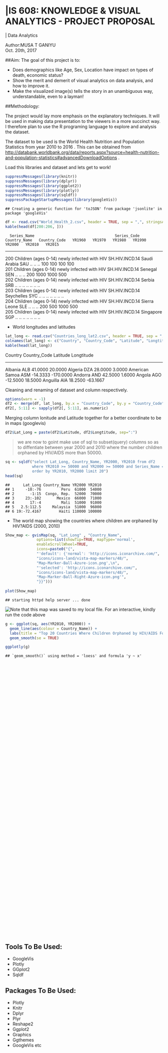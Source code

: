 # |IS 608: KNOWLEDGE & VISUAL ANALYTICS - PROJECT PROPOSAL
|  Data Analytics  

 Author:MUSA T GANIYU  
Oct. 20th, 2017  



##Aim: 
The goal of this project is to:

*	Does demographics like Age, Sex, Location have impact on types of death, economic status?
*	Show the merit and demerit of visual analytics on data analysis, and how to improve it.
*	Make the visualized image(s) tells the story in an unambiguous way, understandable, even to a layman!



##Methodology:

The project would lay more emphasis on the explanatory techniques. It will be used in making data presentation to the viewers in a more succinct way. I therefore plan to use the R programing language to explore and analysis the dataset.
  
The dataset to be used is the World Health Nutrition and Population Statistics from year 2010 to 2016 . This can be obtained from http://databank.worldbank.org/data/reports.aspx?source=health-nutrition-and-population-statistics#advancedDownloadOptions . 



Load this libraries and dataset and lets get to work!


```r
suppressMessages(library(knitr))
suppressMessages(library(dplyr))
suppressMessages(library(ggplot2))
suppressMessages(library(plotly))
suppressMessages(library(sqldf))
suppressPackageStartupMessages(library(googleVis))
```

```
## Creating a generic function for 'toJSON' from package 'jsonlite' in package 'googleVis'
```

```r
df <- read.csv("World_Health_2.csv", header = TRUE, sep = ",", stringsAsFactors = FALSE)
kable(head(df[200:206, ]))
```

      Series_Name                                    Series_Code      Country_Name   Country_Code   YR1960   YR1970   YR1980   YR1990   YR2000   YR2010   YR2015 
----  ---------------------------------------------  ---------------  -------------  -------------  -------  -------  -------  -------  -------  -------  -------
200   Children (ages 0-14) newly infected with HIV   SH.HIV.INCD.14   Saudi Arabia   SAU            ..       ..       ..       100      100      100      100    
201   Children (ages 0-14) newly infected with HIV   SH.HIV.INCD.14   Senegal        SEN            ..       ..       ..       200      1000     1000     500    
202   Children (ages 0-14) newly infected with HIV   SH.HIV.INCD.14   Serbia         SRB            ..       ..       ..       ..       ..       ..       ..     
203   Children (ages 0-14) newly infected with HIV   SH.HIV.INCD.14   Seychelles     SYC            ..       ..       ..       ..       ..       ..       ..     
204   Children (ages 0-14) newly infected with HIV   SH.HIV.INCD.14   Sierra Leone   SLE            ..       ..       ..       200      500      1000     500    
205   Children (ages 0-14) newly infected with HIV   SH.HIV.INCD.14   Singapore      SGP            ..       ..       ..       ..       ..       ..       ..     

* World longitudes and latitudes


```r
lat_long <- read.csv("Countries_long_lat2.csv", header = TRUE, sep = ",")
colnames(lat_long) <- c("Country", "Country_Code", "Latitude", "Longtitude")
kable(head(lat_long))
```



Country          Country_Code    Latitude   Longtitude
---------------  -------------  ---------  -----------
Albania          ALB              41.0000      20.0000
Algeria          DZA              28.0000       3.0000
American Samoa   ASM             -14.3333    -170.0000
Andorra          AND              42.5000       1.6000
Angola           AGO             -12.5000      18.5000
Anguilla         AIA              18.2500     -63.1667

Cleaning and renaming of dataset and column respectively.


```r
options(warn = -1)
df2 <- merge(df, lat_long, by.x = "Country_Code", by.y = "Country_Code", all = FALSE)
df2[, 5:11] <- sapply(df2[, 5:11], as.numeric)
```

Merging column lonitude and Latitude together for a better coordinate to be in maps (googlevis)


```r
df2$Lat_Long = paste(df2$Latitude, df2$Longtitude, sep=":")
```


> we are now to goint make use of sql to subset(query) columns so as to diffentiate between year 2000 and 2010 where the number children orphaned by HIV/AIDS more than 50000.


```r
sq <- sqldf("select Lat_Long, Country_Name, YR2000, YR2010 from df2 
            where YR2010 >= 50000 and YR2000 >= 50000 and Series_Name ='Children orphaned by HIV/AIDS'
            order by YR2010, YR2000 limit 20")
head(sq)
```

```
##      Lat_Long Country_Name YR2000 YR2010
## 1     -10:-76         Peru  61000  54000
## 2       -1:15  Congo, Rep.  52000  70000
## 3     23:-102       Mexico  66000  71000
## 4       17:-4         Mali  51000  91000
## 5   2.5:112.5     Malaysia  51000  96000
## 6 19:-72.4167        Haiti 110000 100000
```






* The world map showing the countries where children are orphaned by HIV?AIDS (2000, 2010)


```r
Show_map <- gvisMap(sq, "Lat_Long" , "Country_Name",
              options=list(showTip=TRUE, mapType='normal',
              enableScrollWheel=TRUE,
              icons=paste0("{",
              "'default': {'normal': 'http://icons.iconarchive.com/",
              "icons/icons-land/vista-map-markers/48/",
              "Map-Marker-Ball-Azure-icon.png',\n",
              "'selected': 'http://icons.iconarchive.com/",
              "icons/icons-land/vista-map-markers/48/",
              "Map-Marker-Ball-Right-Azure-icon.png'",
              "}}")))
                        
plot(Show_map)
```

```
## starting httpd help server ... done
```

![Note that this map was saved to my local file. For an interactive, kindly run the code above](C:\Users\mayowa\Pictures\data608_map.PNG)


```r
g <- ggplot(sq, aes(YR2010, YR2000)) +
  geom_line(aes(colour = Country_Name)) +
  labs(title = "Top 20 Countries Where Children Orphaned by HIV/AIDS For YRS 2000 & 2010 ") +
  geom_smooth(se = TRUE)

ggplotly(g)
```

```
## `geom_smooth()` using method = 'loess' and formula 'y ~ x'
```

<!--html_preserve--><div id="300867a97594" style="width:864px;height:864px;" class="plotly html-widget"></div>
<script type="application/json" data-for="300867a97594">{"x":{"data":[{"x":[110000],"y":[82000],"text":"Country_Name: Botswana<br />YR2010:  110000<br />YR2000:  82000","type":"scatter","mode":"lines","line":{"width":1.88976377952756,"color":"rgba(248,118,109,1)","dash":"solid"},"hoveron":"points","name":"Botswana","legendgroup":"Botswana","showlegend":true,"xaxis":"x","yaxis":"y","hoverinfo":"text","frame":null},{"x":[130000],"y":[170000],"text":"Country_Name: Brazil<br />YR2010:  130000<br />YR2000: 170000","type":"scatter","mode":"lines","line":{"width":1.88976377952756,"color":"rgba(234,131,49,1)","dash":"solid"},"hoveron":"points","name":"Brazil","legendgroup":"Brazil","showlegend":true,"xaxis":"x","yaxis":"y","hoverinfo":"text","frame":null},{"x":[130000],"y":[120000],"text":"Country_Name: Burkina Faso<br />YR2010:  130000<br />YR2000: 120000","type":"scatter","mode":"lines","line":{"width":1.88976377952756,"color":"rgba(216,144,0,1)","dash":"solid"},"hoveron":"points","name":"Burkina Faso","legendgroup":"Burkina Faso","showlegend":true,"xaxis":"x","yaxis":"y","hoverinfo":"text","frame":null},{"x":[290000],"y":[87000],"text":"Country_Name: Cameroon<br />YR2010:  290000<br />YR2000:  87000","type":"scatter","mode":"lines","line":{"width":1.88976377952756,"color":"rgba(192,155,0,1)","dash":"solid"},"hoveron":"points","name":"Cameroon","legendgroup":"Cameroon","showlegend":true,"xaxis":"x","yaxis":"y","hoverinfo":"text","frame":null},{"x":[130000],"y":[68000],"text":"Country_Name: Central African Republic<br />YR2010:  130000<br />YR2000:  68000","type":"scatter","mode":"lines","line":{"width":1.88976377952756,"color":"rgba(163,165,0,1)","dash":"solid"},"hoveron":"points","name":"Central African Republic","legendgroup":"Central African Republic","showlegend":true,"xaxis":"x","yaxis":"y","hoverinfo":"text","frame":null},{"x":[630000],"y":[430000],"text":"Country_Name: Congo, Dem. Rep.<br />YR2010:  630000<br />YR2000: 430000","type":"scatter","mode":"lines","line":{"width":1.88976377952756,"color":"rgba(124,174,0,1)","dash":"solid"},"hoveron":"points","name":"Congo, Dem. Rep.","legendgroup":"Congo, Dem. Rep.","showlegend":true,"xaxis":"x","yaxis":"y","hoverinfo":"text","frame":null},{"x":[70000],"y":[52000],"text":"Country_Name: Congo, Rep.<br />YR2010:   70000<br />YR2000:  52000","type":"scatter","mode":"lines","line":{"width":1.88976377952756,"color":"rgba(57,182,0,1)","dash":"solid"},"hoveron":"points","name":"Congo, Rep.","legendgroup":"Congo, Rep.","showlegend":true,"xaxis":"x","yaxis":"y","hoverinfo":"text","frame":null},{"x":[370000],"y":[250000],"text":"Country_Name: Cote d'Ivoire<br />YR2010:  370000<br />YR2000: 250000","type":"scatter","mode":"lines","line":{"width":1.88976377952756,"color":"rgba(0,187,78,1)","dash":"solid"},"hoveron":"points","name":"Cote d'Ivoire","legendgroup":"Cote d'Ivoire","showlegend":true,"xaxis":"x","yaxis":"y","hoverinfo":"text","frame":null},{"x":[870000],"y":[490000],"text":"Country_Name: Ethiopia<br />YR2010:  870000<br />YR2000: 490000","type":"scatter","mode":"lines","line":{"width":1.88976377952756,"color":"rgba(0,191,125,1)","dash":"solid"},"hoveron":"points","name":"Ethiopia","legendgroup":"Ethiopia","showlegend":true,"xaxis":"x","yaxis":"y","hoverinfo":"text","frame":null},{"x":[360000],"y":[190000],"text":"Country_Name: Ghana<br />YR2010:  360000<br />YR2000: 190000","type":"scatter","mode":"lines","line":{"width":1.88976377952756,"color":"rgba(0,193,163,1)","dash":"solid"},"hoveron":"points","name":"Ghana","legendgroup":"Ghana","showlegend":true,"xaxis":"x","yaxis":"y","hoverinfo":"text","frame":null},{"x":[100000],"y":[110000],"text":"Country_Name: Haiti<br />YR2010:  100000<br />YR2000: 110000","type":"scatter","mode":"lines","line":{"width":1.88976377952756,"color":"rgba(0,191,196,1)","dash":"solid"},"hoveron":"points","name":"Haiti","legendgroup":"Haiti","showlegend":true,"xaxis":"x","yaxis":"y","hoverinfo":"text","frame":null},{"x":[910000],"y":[550000],"text":"Country_Name: Malawi<br />YR2010:  910000<br />YR2000: 550000","type":"scatter","mode":"lines","line":{"width":1.88976377952756,"color":"rgba(0,186,224,1)","dash":"solid"},"hoveron":"points","name":"Malawi","legendgroup":"Malawi","showlegend":true,"xaxis":"x","yaxis":"y","hoverinfo":"text","frame":null},{"x":[96000],"y":[51000],"text":"Country_Name: Malaysia<br />YR2010:   96000<br />YR2000:  51000","type":"scatter","mode":"lines","line":{"width":1.88976377952756,"color":"rgba(0,176,246,1)","dash":"solid"},"hoveron":"points","name":"Malaysia","legendgroup":"Malaysia","showlegend":true,"xaxis":"x","yaxis":"y","hoverinfo":"text","frame":null},{"x":[91000],"y":[51000],"text":"Country_Name: Mali<br />YR2010:   91000<br />YR2000:  51000","type":"scatter","mode":"lines","line":{"width":1.88976377952756,"color":"rgba(53,162,255,1)","dash":"solid"},"hoveron":"points","name":"Mali","legendgroup":"Mali","showlegend":true,"xaxis":"x","yaxis":"y","hoverinfo":"text","frame":null},{"x":[71000],"y":[66000],"text":"Country_Name: Mexico<br />YR2010:   71000<br />YR2000:  66000","type":"scatter","mode":"lines","line":{"width":1.88976377952756,"color":"rgba(149,144,255,1)","dash":"solid"},"hoveron":"points","name":"Mexico","legendgroup":"Mexico","showlegend":true,"xaxis":"x","yaxis":"y","hoverinfo":"text","frame":null},{"x":[1000000],"y":[260000],"text":"Country_Name: Mozambique<br />YR2010: 1000000<br />YR2000: 260000","type":"scatter","mode":"lines","line":{"width":1.88976377952756,"color":"rgba(199,124,255,1)","dash":"solid"},"hoveron":"points","name":"Mozambique","legendgroup":"Mozambique","showlegend":true,"xaxis":"x","yaxis":"y","hoverinfo":"text","frame":null},{"x":[54000],"y":[61000],"text":"Country_Name: Peru<br />YR2010:   54000<br />YR2000:  61000","type":"scatter","mode":"lines","line":{"width":1.88976377952756,"color":"rgba(231,107,243,1)","dash":"solid"},"hoveron":"points","name":"Peru","legendgroup":"Peru","showlegend":true,"xaxis":"x","yaxis":"y","hoverinfo":"text","frame":null},{"x":[130000],"y":[70000],"text":"Country_Name: Rwanda<br />YR2010:  130000<br />YR2000:  70000","type":"scatter","mode":"lines","line":{"width":1.88976377952756,"color":"rgba(250,98,219,1)","dash":"solid"},"hoveron":"points","name":"Rwanda","legendgroup":"Rwanda","showlegend":true,"xaxis":"x","yaxis":"y","hoverinfo":"text","frame":null},{"x":[300000],"y":[170000],"text":"Country_Name: Thailand<br />YR2010:  300000<br />YR2000: 170000","type":"scatter","mode":"lines","line":{"width":1.88976377952756,"color":"rgba(255,98,188,1)","dash":"solid"},"hoveron":"points","name":"Thailand","legendgroup":"Thailand","showlegend":true,"xaxis":"x","yaxis":"y","hoverinfo":"text","frame":null},{"x":[670000],"y":[400000],"text":"Country_Name: Zambia<br />YR2010:  670000<br />YR2000: 400000","type":"scatter","mode":"lines","line":{"width":1.88976377952756,"color":"rgba(255,106,152,1)","dash":"solid"},"hoveron":"points","name":"Zambia","legendgroup":"Zambia","showlegend":true,"xaxis":"x","yaxis":"y","hoverinfo":"text","frame":null},{"x":[54000,65974.6835443038,77949.3670886076,89924.0506329114,101898.734177215,113873.417721519,125848.101265823,137822.784810127,149797.46835443,161772.151898734,173746.835443038,185721.518987342,197696.202531646,209670.886075949,221645.569620253,233620.253164557,245594.936708861,257569.620253165,269544.303797468,281518.987341772,293493.670886076,305468.35443038,317443.037974684,329417.721518987,341392.405063291,353367.088607595,365341.772151899,377316.455696203,389291.139240506,401265.82278481,413240.506329114,425215.189873418,437189.873417722,449164.556962025,461139.240506329,473113.924050633,485088.607594937,497063.291139241,509037.974683544,521012.658227848,532987.341772152,544962.025316456,556936.70886076,568911.392405063,580886.075949367,592860.759493671,604835.443037975,616810.126582279,628784.810126582,640759.493670886,652734.17721519,664708.860759494,676683.544303798,688658.227848101,700632.911392405,712607.594936709,724582.278481013,736556.962025316,748531.64556962,760506.329113924,772481.012658228,784455.696202532,796430.379746835,808405.063291139,820379.746835443,832354.430379747,844329.113924051,856303.797468354,868278.481012658,880253.164556962,892227.848101266,904202.53164557,916177.215189873,928151.898734177,940126.582278481,952101.265822785,964075.949367089,976050.632911392,988025.316455696,1000000],"y":[45840.0892240449,56341.1915644422,66181.6224528322,75352.7935874278,83850.7657716175,91674.7041990587,98833.8462255915,105229.843127999,110571.008178909,114991.213949256,118658.455767356,121740.728961528,124406.028860089,126822.350791358,129157.690083651,131580.042065288,134257.402064585,137357.765409861,141049.127429432,145499.483451618,150876.828804736,157349.158817103,165084.468817038,174250.754132859,185016.010092882,197548.232025426,211764.291229061,225890.135011262,239552.901008377,252758.637082457,265513.391095554,277823.21090972,289694.144387006,301132.239389463,312143.543779143,322734.105418098,332909.972168378,342677.191892036,352041.812451123,361009.88170769,369587.447523789,377780.557761471,385595.260282788,393037.602949792,400113.633624533,406829.400169064,413190.950445435,419204.332315699,424875.593641907,430251.788366923,435376.583405447,440219.267221192,444748.541115999,448933.106391707,452741.664350157,456142.916293188,459105.56352264,461598.307340355,463589.849048171,465048.889947929,465944.13134147,466244.274530632,465918.020817257,464934.071503184,463261.127890254,460867.891280306,457723.062975182,453795.34427672,449053.436486761,443570.171406674,437509.665006288,430875.508911631,423668.469677452,415889.313858502,407538.808009531,398617.71868529,389126.812440529,379066.855829999,368438.61540845,357242.857730632],"text":["YR2010:   54000.00<br />YR2000:  45840.09","YR2010:   65974.68<br />YR2000:  56341.19","YR2010:   77949.37<br />YR2000:  66181.62","YR2010:   89924.05<br />YR2000:  75352.79","YR2010:  101898.73<br />YR2000:  83850.77","YR2010:  113873.42<br />YR2000:  91674.70","YR2010:  125848.10<br />YR2000:  98833.85","YR2010:  137822.78<br />YR2000: 105229.84","YR2010:  149797.47<br />YR2000: 110571.01","YR2010:  161772.15<br />YR2000: 114991.21","YR2010:  173746.84<br />YR2000: 118658.46","YR2010:  185721.52<br />YR2000: 121740.73","YR2010:  197696.20<br />YR2000: 124406.03","YR2010:  209670.89<br />YR2000: 126822.35","YR2010:  221645.57<br />YR2000: 129157.69","YR2010:  233620.25<br />YR2000: 131580.04","YR2010:  245594.94<br />YR2000: 134257.40","YR2010:  257569.62<br />YR2000: 137357.77","YR2010:  269544.30<br />YR2000: 141049.13","YR2010:  281518.99<br />YR2000: 145499.48","YR2010:  293493.67<br />YR2000: 150876.83","YR2010:  305468.35<br />YR2000: 157349.16","YR2010:  317443.04<br />YR2000: 165084.47","YR2010:  329417.72<br />YR2000: 174250.75","YR2010:  341392.41<br />YR2000: 185016.01","YR2010:  353367.09<br />YR2000: 197548.23","YR2010:  365341.77<br />YR2000: 211764.29","YR2010:  377316.46<br />YR2000: 225890.14","YR2010:  389291.14<br />YR2000: 239552.90","YR2010:  401265.82<br />YR2000: 252758.64","YR2010:  413240.51<br />YR2000: 265513.39","YR2010:  425215.19<br />YR2000: 277823.21","YR2010:  437189.87<br />YR2000: 289694.14","YR2010:  449164.56<br />YR2000: 301132.24","YR2010:  461139.24<br />YR2000: 312143.54","YR2010:  473113.92<br />YR2000: 322734.11","YR2010:  485088.61<br />YR2000: 332909.97","YR2010:  497063.29<br />YR2000: 342677.19","YR2010:  509037.97<br />YR2000: 352041.81","YR2010:  521012.66<br />YR2000: 361009.88","YR2010:  532987.34<br />YR2000: 369587.45","YR2010:  544962.03<br />YR2000: 377780.56","YR2010:  556936.71<br />YR2000: 385595.26","YR2010:  568911.39<br />YR2000: 393037.60","YR2010:  580886.08<br />YR2000: 400113.63","YR2010:  592860.76<br />YR2000: 406829.40","YR2010:  604835.44<br />YR2000: 413190.95","YR2010:  616810.13<br />YR2000: 419204.33","YR2010:  628784.81<br />YR2000: 424875.59","YR2010:  640759.49<br />YR2000: 430251.79","YR2010:  652734.18<br />YR2000: 435376.58","YR2010:  664708.86<br />YR2000: 440219.27","YR2010:  676683.54<br />YR2000: 444748.54","YR2010:  688658.23<br />YR2000: 448933.11","YR2010:  700632.91<br />YR2000: 452741.66","YR2010:  712607.59<br />YR2000: 456142.92","YR2010:  724582.28<br />YR2000: 459105.56","YR2010:  736556.96<br />YR2000: 461598.31","YR2010:  748531.65<br />YR2000: 463589.85","YR2010:  760506.33<br />YR2000: 465048.89","YR2010:  772481.01<br />YR2000: 465944.13","YR2010:  784455.70<br />YR2000: 466244.27","YR2010:  796430.38<br />YR2000: 465918.02","YR2010:  808405.06<br />YR2000: 464934.07","YR2010:  820379.75<br />YR2000: 463261.13","YR2010:  832354.43<br />YR2000: 460867.89","YR2010:  844329.11<br />YR2000: 457723.06","YR2010:  856303.80<br />YR2000: 453795.34","YR2010:  868278.48<br />YR2000: 449053.44","YR2010:  880253.16<br />YR2000: 443570.17","YR2010:  892227.85<br />YR2000: 437509.67","YR2010:  904202.53<br />YR2000: 430875.51","YR2010:  916177.22<br />YR2000: 423668.47","YR2010:  928151.90<br />YR2000: 415889.31","YR2010:  940126.58<br />YR2000: 407538.81","YR2010:  952101.27<br />YR2000: 398617.72","YR2010:  964075.95<br />YR2000: 389126.81","YR2010:  976050.63<br />YR2000: 379066.86","YR2010:  988025.32<br />YR2000: 368438.62","YR2010: 1000000.00<br />YR2000: 357242.86"],"type":"scatter","mode":"lines","name":"fitted values","line":{"width":3.77952755905512,"color":"rgba(51,102,255,1)","dash":"solid"},"hoveron":"points","showlegend":false,"xaxis":"x","yaxis":"y","hoverinfo":"text","frame":null},{"x":[54000,65974.6835443038,77949.3670886076,89924.0506329114,101898.734177215,113873.417721519,125848.101265823,137822.784810127,149797.46835443,161772.151898734,173746.835443038,185721.518987342,197696.202531646,209670.886075949,221645.569620253,233620.253164557,245594.936708861,257569.620253165,269544.303797468,281518.987341772,293493.670886076,305468.35443038,317443.037974684,329417.721518987,341392.405063291,353367.088607595,365341.772151899,377316.455696203,389291.139240506,401265.82278481,413240.506329114,425215.189873418,437189.873417722,449164.556962025,461139.240506329,473113.924050633,485088.607594937,497063.291139241,509037.974683544,521012.658227848,532987.341772152,544962.025316456,556936.70886076,568911.392405063,580886.075949367,592860.759493671,604835.443037975,616810.126582279,628784.810126582,640759.493670886,652734.17721519,664708.860759494,676683.544303798,688658.227848101,700632.911392405,712607.594936709,724582.278481013,736556.962025316,748531.64556962,760506.329113924,772481.012658228,784455.696202532,796430.379746835,808405.063291139,820379.746835443,832354.430379747,844329.113924051,856303.797468354,868278.481012658,880253.164556962,892227.848101266,904202.53164557,916177.215189873,928151.898734177,940126.582278481,952101.265822785,964075.949367089,976050.632911392,988025.316455696,1000000,1000000,1000000,988025.316455696,976050.632911392,964075.949367089,952101.265822785,940126.582278481,928151.898734177,916177.215189873,904202.53164557,892227.848101266,880253.164556962,868278.481012658,856303.797468354,844329.113924051,832354.430379747,820379.746835443,808405.063291139,796430.379746835,784455.696202532,772481.012658228,760506.329113924,748531.64556962,736556.962025316,724582.278481013,712607.594936709,700632.911392405,688658.227848101,676683.544303798,664708.860759494,652734.17721519,640759.493670886,628784.810126582,616810.126582279,604835.443037975,592860.759493671,580886.075949367,568911.392405063,556936.70886076,544962.025316456,532987.341772152,521012.658227848,509037.974683544,497063.291139241,485088.607594937,473113.924050633,461139.240506329,449164.556962025,437189.873417722,425215.189873418,413240.506329114,401265.82278481,389291.139240506,377316.455696203,365341.772151899,353367.088607595,341392.405063291,329417.721518987,317443.037974684,305468.35443038,293493.670886076,281518.987341772,269544.303797468,257569.620253165,245594.936708861,233620.253164557,221645.569620253,209670.886075949,197696.202531646,185721.518987342,173746.835443038,161772.151898734,149797.46835443,137822.784810127,125848.101265823,113873.417721519,101898.734177215,89924.0506329114,77949.3670886076,65974.6835443038,54000,54000],"y":[-33286.0640447155,-4164.03784523915,19987.4949230153,37434.2852505911,47004.0523915084,50400.0884309582,50746.8109064757,50185.6744758026,49900.3449325382,50310.159357077,51521.3147340384,53511.7470196874,56200.4740173505,59480.3364481576,63238.1486492295,67371.6707690225,71806.9124148526,76515.4427650727,81527.7814184793,86936.1767495773,92879.9152701149,99509.574785132,106931.893706791,115142.596954709,123962.484623567,133005.412885348,141673.784219073,149728.594806244,158000.845818618,166956.242170462,176758.715444036,187409.304373022,198816.704035971,210833.507345099,223275.704396274,235934.308576591,248584.024331956,260992.200625641,272930.523775506,284191.024269955,294606.226409125,304070.434008152,312556.278856581,320120.043989022,326892.444397901,333056.928950509,338821.290543304,344388.039203727,349925.569428647,355475.234958995,360944.206058238,366291.562078236,371476.050377837,376455.446843908,381186.509779216,385624.845022067,389724.6765343,393438.513837232,396716.706150085,399506.873844899,401753.212547506,403395.676524226,404369.069623734,404602.108431499,404016.5770068,402526.764459328,400039.452949236,396454.771723201,391668.1968797,385672.445030582,378557.255369566,370277.965748436,360804.600123638,350125.173926847,338243.926769008,325177.857596802,310952.5956048,295598.506517017,279147.566676082,261631.167925948,261631.167925948,452854.547535316,457729.664140817,462535.205142981,467301.029276259,472057.579773779,476833.689250054,481653.453790157,486532.339231266,491473.052074825,496462.07464301,501467.897782766,506438.676093822,511135.916830238,515406.673001127,519209.018101285,522505.678773708,525266.03457487,527466.97201078,529092.872537038,530135.050135433,530590.906050959,530462.991946257,529758.100843478,528486.45051098,526660.987564308,524296.818921097,521410.765939506,518021.031854161,514146.972364149,509808.960752656,505028.34177485,499825.617855166,494020.625427671,487560.610347567,480601.871387618,473334.822851165,465955.161910561,458634.241708995,451490.68151479,444568.668638452,437828.739145425,431153.101126739,424362.18315843,417235.9200048,409533.902259604,401011.383162012,391430.971433827,380571.58473804,368237.117446418,354268.066747073,338561.031994452,321104.956198136,302051.675216279,281854.798239049,262091.051165504,246069.535562196,233358.911311008,223237.043927286,215188.742849075,208873.742339357,204062.790153659,200570.473440386,198200.088054648,196707.891714317,195788.413361553,195077.231518073,194164.365134558,192611.583702828,189969.710903369,185795.596800674,179672.268541435,171241.671425281,160274.011780195,146920.881544707,132949.319967159,120697.479151727,113271.301924265,112375.749982649,116846.420974124,124966.242492805,-33286.0640447155],"text":["YR2010:   54000.00<br />YR2000:  45840.09","YR2010:   65974.68<br />YR2000:  56341.19","YR2010:   77949.37<br />YR2000:  66181.62","YR2010:   89924.05<br />YR2000:  75352.79","YR2010:  101898.73<br />YR2000:  83850.77","YR2010:  113873.42<br />YR2000:  91674.70","YR2010:  125848.10<br />YR2000:  98833.85","YR2010:  137822.78<br />YR2000: 105229.84","YR2010:  149797.47<br />YR2000: 110571.01","YR2010:  161772.15<br />YR2000: 114991.21","YR2010:  173746.84<br />YR2000: 118658.46","YR2010:  185721.52<br />YR2000: 121740.73","YR2010:  197696.20<br />YR2000: 124406.03","YR2010:  209670.89<br />YR2000: 126822.35","YR2010:  221645.57<br />YR2000: 129157.69","YR2010:  233620.25<br />YR2000: 131580.04","YR2010:  245594.94<br />YR2000: 134257.40","YR2010:  257569.62<br />YR2000: 137357.77","YR2010:  269544.30<br />YR2000: 141049.13","YR2010:  281518.99<br />YR2000: 145499.48","YR2010:  293493.67<br />YR2000: 150876.83","YR2010:  305468.35<br />YR2000: 157349.16","YR2010:  317443.04<br />YR2000: 165084.47","YR2010:  329417.72<br />YR2000: 174250.75","YR2010:  341392.41<br />YR2000: 185016.01","YR2010:  353367.09<br />YR2000: 197548.23","YR2010:  365341.77<br />YR2000: 211764.29","YR2010:  377316.46<br />YR2000: 225890.14","YR2010:  389291.14<br />YR2000: 239552.90","YR2010:  401265.82<br />YR2000: 252758.64","YR2010:  413240.51<br />YR2000: 265513.39","YR2010:  425215.19<br />YR2000: 277823.21","YR2010:  437189.87<br />YR2000: 289694.14","YR2010:  449164.56<br />YR2000: 301132.24","YR2010:  461139.24<br />YR2000: 312143.54","YR2010:  473113.92<br />YR2000: 322734.11","YR2010:  485088.61<br />YR2000: 332909.97","YR2010:  497063.29<br />YR2000: 342677.19","YR2010:  509037.97<br />YR2000: 352041.81","YR2010:  521012.66<br />YR2000: 361009.88","YR2010:  532987.34<br />YR2000: 369587.45","YR2010:  544962.03<br />YR2000: 377780.56","YR2010:  556936.71<br />YR2000: 385595.26","YR2010:  568911.39<br />YR2000: 393037.60","YR2010:  580886.08<br />YR2000: 400113.63","YR2010:  592860.76<br />YR2000: 406829.40","YR2010:  604835.44<br />YR2000: 413190.95","YR2010:  616810.13<br />YR2000: 419204.33","YR2010:  628784.81<br />YR2000: 424875.59","YR2010:  640759.49<br />YR2000: 430251.79","YR2010:  652734.18<br />YR2000: 435376.58","YR2010:  664708.86<br />YR2000: 440219.27","YR2010:  676683.54<br />YR2000: 444748.54","YR2010:  688658.23<br />YR2000: 448933.11","YR2010:  700632.91<br />YR2000: 452741.66","YR2010:  712607.59<br />YR2000: 456142.92","YR2010:  724582.28<br />YR2000: 459105.56","YR2010:  736556.96<br />YR2000: 461598.31","YR2010:  748531.65<br />YR2000: 463589.85","YR2010:  760506.33<br />YR2000: 465048.89","YR2010:  772481.01<br />YR2000: 465944.13","YR2010:  784455.70<br />YR2000: 466244.27","YR2010:  796430.38<br />YR2000: 465918.02","YR2010:  808405.06<br />YR2000: 464934.07","YR2010:  820379.75<br />YR2000: 463261.13","YR2010:  832354.43<br />YR2000: 460867.89","YR2010:  844329.11<br />YR2000: 457723.06","YR2010:  856303.80<br />YR2000: 453795.34","YR2010:  868278.48<br />YR2000: 449053.44","YR2010:  880253.16<br />YR2000: 443570.17","YR2010:  892227.85<br />YR2000: 437509.67","YR2010:  904202.53<br />YR2000: 430875.51","YR2010:  916177.22<br />YR2000: 423668.47","YR2010:  928151.90<br />YR2000: 415889.31","YR2010:  940126.58<br />YR2000: 407538.81","YR2010:  952101.27<br />YR2000: 398617.72","YR2010:  964075.95<br />YR2000: 389126.81","YR2010:  976050.63<br />YR2000: 379066.86","YR2010:  988025.32<br />YR2000: 368438.62","YR2010: 1000000.00<br />YR2000: 357242.86","YR2010: 1000000.00<br />YR2000: 357242.86","YR2010: 1000000.00<br />YR2000: 357242.86","YR2010:  988025.32<br />YR2000: 368438.62","YR2010:  976050.63<br />YR2000: 379066.86","YR2010:  964075.95<br />YR2000: 389126.81","YR2010:  952101.27<br />YR2000: 398617.72","YR2010:  940126.58<br />YR2000: 407538.81","YR2010:  928151.90<br />YR2000: 415889.31","YR2010:  916177.22<br />YR2000: 423668.47","YR2010:  904202.53<br />YR2000: 430875.51","YR2010:  892227.85<br />YR2000: 437509.67","YR2010:  880253.16<br />YR2000: 443570.17","YR2010:  868278.48<br />YR2000: 449053.44","YR2010:  856303.80<br />YR2000: 453795.34","YR2010:  844329.11<br />YR2000: 457723.06","YR2010:  832354.43<br />YR2000: 460867.89","YR2010:  820379.75<br />YR2000: 463261.13","YR2010:  808405.06<br />YR2000: 464934.07","YR2010:  796430.38<br />YR2000: 465918.02","YR2010:  784455.70<br />YR2000: 466244.27","YR2010:  772481.01<br />YR2000: 465944.13","YR2010:  760506.33<br />YR2000: 465048.89","YR2010:  748531.65<br />YR2000: 463589.85","YR2010:  736556.96<br />YR2000: 461598.31","YR2010:  724582.28<br />YR2000: 459105.56","YR2010:  712607.59<br />YR2000: 456142.92","YR2010:  700632.91<br />YR2000: 452741.66","YR2010:  688658.23<br />YR2000: 448933.11","YR2010:  676683.54<br />YR2000: 444748.54","YR2010:  664708.86<br />YR2000: 440219.27","YR2010:  652734.18<br />YR2000: 435376.58","YR2010:  640759.49<br />YR2000: 430251.79","YR2010:  628784.81<br />YR2000: 424875.59","YR2010:  616810.13<br />YR2000: 419204.33","YR2010:  604835.44<br />YR2000: 413190.95","YR2010:  592860.76<br />YR2000: 406829.40","YR2010:  580886.08<br />YR2000: 400113.63","YR2010:  568911.39<br />YR2000: 393037.60","YR2010:  556936.71<br />YR2000: 385595.26","YR2010:  544962.03<br />YR2000: 377780.56","YR2010:  532987.34<br />YR2000: 369587.45","YR2010:  521012.66<br />YR2000: 361009.88","YR2010:  509037.97<br />YR2000: 352041.81","YR2010:  497063.29<br />YR2000: 342677.19","YR2010:  485088.61<br />YR2000: 332909.97","YR2010:  473113.92<br />YR2000: 322734.11","YR2010:  461139.24<br />YR2000: 312143.54","YR2010:  449164.56<br />YR2000: 301132.24","YR2010:  437189.87<br />YR2000: 289694.14","YR2010:  425215.19<br />YR2000: 277823.21","YR2010:  413240.51<br />YR2000: 265513.39","YR2010:  401265.82<br />YR2000: 252758.64","YR2010:  389291.14<br />YR2000: 239552.90","YR2010:  377316.46<br />YR2000: 225890.14","YR2010:  365341.77<br />YR2000: 211764.29","YR2010:  353367.09<br />YR2000: 197548.23","YR2010:  341392.41<br />YR2000: 185016.01","YR2010:  329417.72<br />YR2000: 174250.75","YR2010:  317443.04<br />YR2000: 165084.47","YR2010:  305468.35<br />YR2000: 157349.16","YR2010:  293493.67<br />YR2000: 150876.83","YR2010:  281518.99<br />YR2000: 145499.48","YR2010:  269544.30<br />YR2000: 141049.13","YR2010:  257569.62<br />YR2000: 137357.77","YR2010:  245594.94<br />YR2000: 134257.40","YR2010:  233620.25<br />YR2000: 131580.04","YR2010:  221645.57<br />YR2000: 129157.69","YR2010:  209670.89<br />YR2000: 126822.35","YR2010:  197696.20<br />YR2000: 124406.03","YR2010:  185721.52<br />YR2000: 121740.73","YR2010:  173746.84<br />YR2000: 118658.46","YR2010:  161772.15<br />YR2000: 114991.21","YR2010:  149797.47<br />YR2000: 110571.01","YR2010:  137822.78<br />YR2000: 105229.84","YR2010:  125848.10<br />YR2000:  98833.85","YR2010:  113873.42<br />YR2000:  91674.70","YR2010:  101898.73<br />YR2000:  83850.77","YR2010:   89924.05<br />YR2000:  75352.79","YR2010:   77949.37<br />YR2000:  66181.62","YR2010:   65974.68<br />YR2000:  56341.19","YR2010:   54000.00<br />YR2000:  45840.09","YR2010:   54000.00<br />YR2000:  45840.09"],"type":"scatter","mode":"lines","line":{"width":3.77952755905512,"color":"transparent","dash":"solid"},"fill":"toself","fillcolor":"rgba(153,153,153,0.4)","hoveron":"points","hoverinfo":"x+y","showlegend":false,"xaxis":"x","yaxis":"y","frame":null}],"layout":{"margin":{"t":40.8401826484018,"r":7.30593607305936,"b":37.2602739726027,"l":54.7945205479452},"plot_bgcolor":"rgba(235,235,235,1)","paper_bgcolor":"rgba(255,255,255,1)","font":{"color":"rgba(0,0,0,1)","family":"","size":14.6118721461187},"title":"Top 20 Countries Where Children Orphaned by HIV/AIDS For YRS 2000 & 2010 ","titlefont":{"color":"rgba(0,0,0,1)","family":"","size":17.5342465753425},"xaxis":{"domain":[0,1],"type":"linear","autorange":false,"range":[6700,1047300],"tickmode":"array","ticktext":["250000","500000","750000","1000000"],"tickvals":[250000,500000,750000,1000000],"categoryorder":"array","categoryarray":["250000","500000","750000","1000000"],"nticks":null,"ticks":"outside","tickcolor":"rgba(51,51,51,1)","ticklen":3.65296803652968,"tickwidth":0.66417600664176,"showticklabels":true,"tickfont":{"color":"rgba(77,77,77,1)","family":"","size":11.689497716895},"tickangle":-0,"showline":false,"linecolor":null,"linewidth":0,"showgrid":true,"gridcolor":"rgba(255,255,255,1)","gridwidth":0.66417600664176,"zeroline":false,"anchor":"y","title":"YR2010","titlefont":{"color":"rgba(0,0,0,1)","family":"","size":14.6118721461187},"hoverformat":".2f"},"yaxis":{"domain":[0,1],"type":"linear","autorange":false,"range":[-62450.3672469513,579164.303202236],"tickmode":"array","ticktext":["0e+00","2e+05","4e+05"],"tickvals":[0,200000,400000],"categoryorder":"array","categoryarray":["0e+00","2e+05","4e+05"],"nticks":null,"ticks":"outside","tickcolor":"rgba(51,51,51,1)","ticklen":3.65296803652968,"tickwidth":0.66417600664176,"showticklabels":true,"tickfont":{"color":"rgba(77,77,77,1)","family":"","size":11.689497716895},"tickangle":-0,"showline":false,"linecolor":null,"linewidth":0,"showgrid":true,"gridcolor":"rgba(255,255,255,1)","gridwidth":0.66417600664176,"zeroline":false,"anchor":"x","title":"YR2000","titlefont":{"color":"rgba(0,0,0,1)","family":"","size":14.6118721461187},"hoverformat":".2f"},"shapes":[{"type":"rect","fillcolor":null,"line":{"color":null,"width":0,"linetype":[]},"yref":"paper","xref":"paper","x0":0,"x1":1,"y0":0,"y1":1}],"showlegend":true,"legend":{"bgcolor":"rgba(255,255,255,1)","bordercolor":"transparent","borderwidth":1.88976377952756,"font":{"color":"rgba(0,0,0,1)","family":"","size":11.689497716895},"y":0.951881014873141},"annotations":[{"text":"Country_Name","x":1.02,"y":1,"showarrow":false,"ax":0,"ay":0,"font":{"color":"rgba(0,0,0,1)","family":"","size":14.6118721461187},"xref":"paper","yref":"paper","textangle":-0,"xanchor":"left","yanchor":"bottom","legendTitle":true}],"hovermode":"closest","barmode":"relative"},"config":{"doubleClick":"reset","modeBarButtonsToAdd":[{"name":"Collaborate","icon":{"width":1000,"ascent":500,"descent":-50,"path":"M487 375c7-10 9-23 5-36l-79-259c-3-12-11-23-22-31-11-8-22-12-35-12l-263 0c-15 0-29 5-43 15-13 10-23 23-28 37-5 13-5 25-1 37 0 0 0 3 1 7 1 5 1 8 1 11 0 2 0 4-1 6 0 3-1 5-1 6 1 2 2 4 3 6 1 2 2 4 4 6 2 3 4 5 5 7 5 7 9 16 13 26 4 10 7 19 9 26 0 2 0 5 0 9-1 4-1 6 0 8 0 2 2 5 4 8 3 3 5 5 5 7 4 6 8 15 12 26 4 11 7 19 7 26 1 1 0 4 0 9-1 4-1 7 0 8 1 2 3 5 6 8 4 4 6 6 6 7 4 5 8 13 13 24 4 11 7 20 7 28 1 1 0 4 0 7-1 3-1 6-1 7 0 2 1 4 3 6 1 1 3 4 5 6 2 3 3 5 5 6 1 2 3 5 4 9 2 3 3 7 5 10 1 3 2 6 4 10 2 4 4 7 6 9 2 3 4 5 7 7 3 2 7 3 11 3 3 0 8 0 13-1l0-1c7 2 12 2 14 2l218 0c14 0 25-5 32-16 8-10 10-23 6-37l-79-259c-7-22-13-37-20-43-7-7-19-10-37-10l-248 0c-5 0-9-2-11-5-2-3-2-7 0-12 4-13 18-20 41-20l264 0c5 0 10 2 16 5 5 3 8 6 10 11l85 282c2 5 2 10 2 17 7-3 13-7 17-13z m-304 0c-1-3-1-5 0-7 1-1 3-2 6-2l174 0c2 0 4 1 7 2 2 2 4 4 5 7l6 18c0 3 0 5-1 7-1 1-3 2-6 2l-173 0c-3 0-5-1-8-2-2-2-4-4-4-7z m-24-73c-1-3-1-5 0-7 2-2 3-2 6-2l174 0c2 0 5 0 7 2 3 2 4 4 5 7l6 18c1 2 0 5-1 6-1 2-3 3-5 3l-174 0c-3 0-5-1-7-3-3-1-4-4-5-6z"},"click":"function(gd) { \n        // is this being viewed in RStudio?\n        if (location.search == '?viewer_pane=1') {\n          alert('To learn about plotly for collaboration, visit:\\n https://cpsievert.github.io/plotly_book/plot-ly-for-collaboration.html');\n        } else {\n          window.open('https://cpsievert.github.io/plotly_book/plot-ly-for-collaboration.html', '_blank');\n        }\n      }"}],"cloud":false},"source":"A","attrs":{"300846235c67":{"colour":{},"x":{},"y":{},"type":"scatter"},"300840f816":{"x":{},"y":{}}},"cur_data":"300846235c67","visdat":{"300846235c67":["function (y) ","x"],"300840f816":["function (y) ","x"]},"highlight":{"on":"plotly_click","persistent":false,"dynamic":false,"selectize":false,"opacityDim":0.2,"selected":{"opacity":1}},"base_url":"https://plot.ly"},"evals":["config.modeBarButtonsToAdd.0.click"],"jsHooks":{"render":[{"code":"function(el, x) { var ctConfig = crosstalk.var('plotlyCrosstalkOpts').set({\"on\":\"plotly_click\",\"persistent\":false,\"dynamic\":false,\"selectize\":false,\"opacityDim\":0.2,\"selected\":{\"opacity\":1}}); }","data":null}]}}</script><!--/html_preserve-->


## Tools To Be Used:

* GoogleVis
* Plotly
* GGplot2
* Sqldf

## Packages To Be Used:

* Plotly
* Knitr
* Dplyr
* Plyr
* Reshape2
* Ggplot2
* Graphics
* Ggthemes
* GoogleVis
 etc

